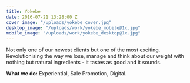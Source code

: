 ```yaml
---
title: Yokebe
date: 2016-07-21 13:28:00 Z
cover_image: "/uploads/yokebe_cover.jpg"
desktop_image: "/uploads/work/yokebe_mobile@1x.jpg"
mobile_image: "/uploads/work/yokebe_desktop@1x.jpg"
---
```


Not only one of our newest clients but one of the most exciting. Revolutionising the way we lose, manage and think about our weight with nothing but natural ingredients - it tastes as good and it sounds.

**What we do:** Experiential, Sale Promotion, Digital.